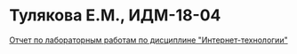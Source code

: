 # Тулякова Е.М., ИДМ-18-04
[Отчет по лабораторным работам по дисциплине "Интернет-технологии"](https://katerina10210.github.io/et_lab_web.github.io/)

